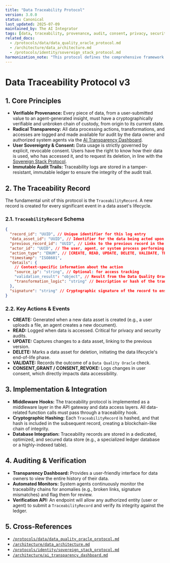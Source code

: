 ```yaml
---
title: "Data Traceability Protocol"
version: 3.0.0
status: Canonical
last_updated: 2025-07-09
maintained_by: The AI Integrator
tags: [data, traceability, provenance, audit, consent, privacy, security]
related_docs:
  - /protocols/data/data_quality_oracle_protocol.md
  - /architecture/data_architecture.md
  - /protocols/identity/sovereign_stack_protocol.md
harmonization_note: "This protocol defines the comprehensive framework for ensuring end-to-end data traceability, provenance, and user consent across the ThinkAlike ecosystem. It is the source of truth for all data audit and accountability mechanisms."
---
```


# Data Traceability Protocol v3

## 1. Core Principles

- **Verifiable Provenance:** Every piece of data, from a user-submitted value to an agent-generated insight, must have a cryptographically verifiable and unbroken chain of custody, from origin to its current state.
- **Radical Transparency:** All data processing actions, transformations, and accesses are logged and made available for audit by the data owner and authorized system agents via the [AI Transparency Dashboard](/architecture/ai_transparency_dashboard.md).
- **User Sovereignty & Consent:** Data usage is strictly governed by explicit, revocable consent. Users have the right to know how their data is used, who has accessed it, and to request its deletion, in line with the [Sovereign Stack Protocol](/protocols/identity/sovereign_stack_protocol.md).
- **Immutable Audit Trails:** Traceability logs are stored in a tamper-resistant, immutable ledger to ensure the integrity of the audit trail.

## 2. The Traceability Record

The fundamental unit of this protocol is the `TraceabilityRecord`. A new record is created for every significant event in a data asset's lifecycle.

### 2.1. `TraceabilityRecord` Schema

```json
{
  "record_id": "UUID", // Unique identifier for this log entry
  "data_asset_id": "UUID", // Identifier for the data being acted upon
  "previous_record_id": "UUID", // Links to the previous record in the chain, forming the ledger
  "actor_id": "UUID", // The user, agent, or system process performing the action
  "action_type": "ENUM", // [CREATE, READ, UPDATE, DELETE, VALIDATE, TRANSFORM, CONSENT_GRANT, CONSENT_REVOKE]
  "timestamp": "ISO8601",
  "details": {
    // Context-specific information about the action
    "source_ip": "string", // Optional: for access tracking
    "validation_result": "object", // Result from the Data Quality Oracle
    "transformation_logic": "string" // Description or hash of the transformation applied
  },
  "signature": "string" // Cryptographic signature of the record to ensure integrity
}
```

### 2.2. Key Actions & Events

- **CREATE:** Generated when a new data asset is created (e.g., a user uploads a file, an agent creates a new document).
- **READ:** Logged when data is accessed. Critical for privacy and security audits.
- **UPDATE:** Captures changes to a data asset, linking to the previous version.
- **DELETE:** Marks a data asset for deletion, initiating the data lifecycle's end-of-life phase.
- **VALIDATE:** Records the outcome of a `Data Quality Oracle` check.
- **CONSENT_GRANT / CONSENT_REVOKE:** Logs changes in user consent, which directly impacts data accessibility.

## 3. Implementation & Integration

- **Middleware Hooks:** The traceability protocol is implemented as a middleware layer in the API gateway and data access layers. All data-related function calls must pass through a traceability hook.
- **Cryptographic Hashing:** Each `TraceabilityRecord` is hashed, and that hash is included in the subsequent record, creating a blockchain-like chain of integrity.
- **Database Integration:** Traceability records are stored in a dedicated, optimized, and secured data store (e.g., a specialized ledger database or a highly-indexed table).

## 4. Auditing & Verification

- **Transparency Dashboard:** Provides a user-friendly interface for data owners to view the entire history of their data.
- **Automated Monitors:** System agents continuously monitor the traceability chains for anomalies (e.g., broken links, signature mismatches) and flag them for review.
- **Verification API:** An endpoint will allow any authorized entity (user or agent) to submit a `TraceabilityRecord` and verify its integrity against the ledger.

## 5. Cross-References

- [`/protocols/data/data_quality_oracle_protocol.md`](/protocols/data/data_quality_oracle_protocol.md)
- [`/architecture/data_architecture.md`](/architecture/data_architecture.md)
- [`/protocols/identity/sovereign_stack_protocol.md`](/protocols/identity/sovereign_stack_protocol.md)
- [`/architecture/ai_transparency_dashboard.md`](/architecture/ai_transparency_dashboard.md)
